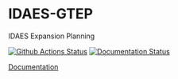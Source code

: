 # IDAES-GTEP
IDAES Expansion Planning

[![Github Actions Status](https://github.com/IDAES/idaes-gtep/workflows/GitHub%20CI/badge.svg?event=push)](https://github.com/IDAES/idaes-gtep/actions?query=event%3Apush+workflow%3A%22GitHub+CI%22)
[![Documentation Status](https://readthedocs.org/projects/idaes-gtep/badge/?version=latest)](http://idaes-gtep.readthedocs.org/en/latest/)

[Documentation](https://idaes-gtep.readthedocs.io)